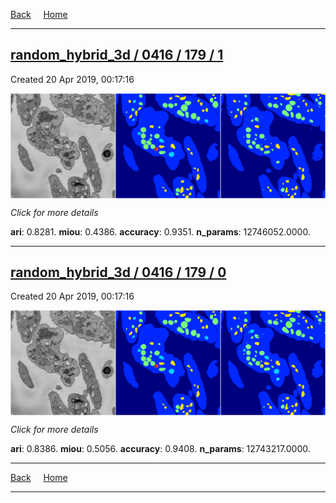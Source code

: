 
[Back](..)&nbsp;&nbsp;&nbsp;&nbsp;&nbsp;[Home](https://leapmanlab.github.io/snapshots)

---

<div class="summary"><a href="1"><h2>random_hybrid_3d / 0416 / 179 / 1</h2></a><p>Created 20 Apr 2019, 00:17:16
</p><a href="1"><img src="1/media/summary.png" align="center"></a><p>
<i>Click for more details</i>
</p></div>

**ari**: 0.8281. **miou**: 0.4386. **accuracy**: 0.9351. **n_params**: 12746052.0000. 

---

<div class="summary"><a href="0"><h2>random_hybrid_3d / 0416 / 179 / 0</h2></a><p>Created 20 Apr 2019, 00:17:16
</p><a href="0"><img src="0/media/summary.png" align="center"></a><p>
<i>Click for more details</i>
</p></div>

**ari**: 0.8386. **miou**: 0.5056. **accuracy**: 0.9408. **n_params**: 12743217.0000. 

---

[Back](..)&nbsp;&nbsp;&nbsp;&nbsp;&nbsp;[Home](https://leapmanlab.github.io/snapshots)

---